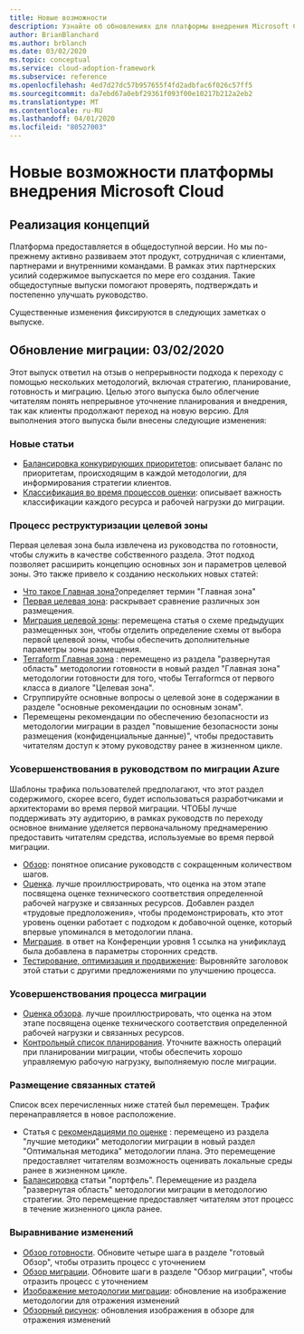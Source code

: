 ```yaml
---
title: Новые возможности
description: Узнайте об обновлениях для платформы внедрения Microsoft Cloud для Azure.
author: BrianBlanchard
ms.author: brblanch
ms.date: 03/02/2020
ms.topic: conceptual
ms.service: cloud-adoption-framework
ms.subservice: reference
ms.openlocfilehash: 4ed7d27dc57b957655f4fd2adbfac6f026c57ff5
ms.sourcegitcommit: da7ebd67a0ebf29361f093f00e10217b212a2eb2
ms.translationtype: MT
ms.contentlocale: ru-RU
ms.lasthandoff: 04/01/2020
ms.locfileid: "80527003"
---
```

# <a name="whats-new-in-the-microsoft-cloud-adoption-framework"></a>Новые возможности платформы внедрения Microsoft Cloud

## <a name="fulfilling-the-vision"></a>Реализация концепций

Платформа предоставляется в общедоступной версии. Но мы по-прежнему активно развиваем этот продукт, сотрудничая с клиентами, партнерами и внутренними командами. В рамках этих партнерских усилий содержимое выпускается по мере его создания. Такие общедоступные выпуски помогают проверять, подтверждать и постепенно улучшать руководство.

Существенные изменения фиксируются в следующих заметках о выпуске.

## <a name="migration-update-03022020"></a>Обновление миграции: 03/02/2020

Этот выпуск ответил на отзыв о непрерывности подхода к переходу с помощью нескольких методологий, включая стратегию, планирование, готовность и миграцию. Целью этого выпуска было облегчение читателям понять непрерывное уточнение планирования и внедрения, так как клиенты продолжают переход на новую версию. Для выполнения этого выпуска были внесены следующие изменения:

### <a name="new-articles"></a>Новые статьи

- [Балансировка конкурирующих приоритетов](../strategy/balance-competing-priorities.md): описывает баланс по приоритетам, происходящим в каждой методологии, для информирования стратегии клиентов.
- [Классификация во время процессов оценки](../migrate/migration-considerations/assess/classify.md): описывает важность классификации каждого ресурса и рабочей нагрузки до миграции.

### <a name="restructure-landing-zone-process"></a>Процесс реструктуризации целевой зоны

Первая целевая зона была извлечена из руководства по готовности, чтобы служить в качестве собственного раздела. Этот подход позволяет расширить концепцию основных зон и параметров целевой зоны. Это также привело к созданию нескольких новых статей:

- [Что такое Главная зона?](../ready/landing-zone/index.md)определяет термин "Главная зона"
- [Первая целевая зона](../ready/landing-zone/first-landing-zone.md): раскрывает сравнение различных зон размещения.
- [Миграция целевой зоны](../ready/landing-zone/migrate-landing-zone.md): перемещена статья о схеме предыдущих размещенных зон, чтобы отделить определение схемы от выбора первой целевой зоны, чтобы обеспечить дополнительные параметры зоны размещения.
- [Terraform Главная зона](../ready/landing-zone/terraform-landing-zone.md) : перемещено из раздела "развернутая область" методологии готовности в новый раздел "Главная зона" методологии готовности для того, чтобы Terraformся от первого класса в диалоге "Целевая зона".
- Сгруппируйте основные вопросы о целевой зоне в содержании в разделе "основные рекомендации по основным зонам".
- Перемещены рекомендации по обеспечению безопасности из методологии миграции в раздел "повышение безопасности зоны размещения (конфиденциальные данные)", чтобы предоставить читателям доступ к этому руководству ранее в жизненном цикле.

### <a name="refinements-to-the-azure-migration-guide"></a>Усовершенствования в руководством по миграции Azure

Шаблоны трафика пользователей предполагают, что этот раздел содержимого, скорее всего, будет использоваться разработчиками и архитекторами во время первой миграции. ЧТОБЫ лучше поддерживать эту аудиторию, в рамках руководств по переходу основное внимание уделяется первоначальному преднамерению предоставить читателям средства, используемые во время первой миграции.

- [Обзор](../migrate/azure-migration-guide/index.md): понятное описание руководств с сокращенным количеством шагов.
- [Оценка](../migrate/azure-migration-guide/assess.md). лучше проиллюстрировать, что оценка на этом этапе посвящена оценке технического соответствия определенной рабочей нагрузке и связанных ресурсов. Добавлен раздел «трудовые предположения», чтобы продемонстрировать, кто этот уровень оценки работает с подходом к добавочной оценке, который впервые упоминался в методологии плана.
- [Миграция](../migrate/azure-migration-guide/migrate.md). в ответ на Конференции уровня 1 ссылка на унификлауд была добавлена в параметры сторонних средств.
- [Тестирование, оптимизация и продвижение](../migrate/azure-migration-guide/optimize-and-transform.md): Выровняйте заголовок этой статьи с другими предложениями по улучшению процесса.

### <a name="refinements-to-migration-process-improvements"></a>Усовершенствования процесса миграции

- [Оценка обзора](../migrate/migration-considerations/assess/index.md). лучше проиллюстрировать, что оценка на этом этапе посвящена оценке технического соответствия определенной рабочей нагрузки и связанных ресурсов.
- [Контрольный список планирования](../migrate/migration-considerations/prerequisites/planning-checklist.md). Уточните важность операций при планировании миграции, чтобы обеспечить хорошо управляемую рабочую нагрузку, выполняемую после миграции.

### <a name="placement-of-related-articles"></a>Размещение связанных статей

Список всех перечисленных ниже статей был перемещен. Трафик перенаправляется в новое расположение.

- Статья с [рекомендациями по оценке](../plan/contoso-migration-assessment.md) : перемещено из раздела "лучшие методики" методологии миграции в новый раздел "Оптимальная методика" методологии плана. Это перемещение предоставляет читателям возможность оценивать локальные среды ранее в жизненном цикле.
- [Балансировка](../strategy/balance-the-portfolio.md) статьи "портфель". Перемещение из раздела "развернутая область" методологии миграции в методологию стратегии. Это перемещение предоставляет читателям этот процесс в течение жизненного цикла ранее.

### <a name="alignment-of-the-changes"></a>Выравнивание изменений

- [Обзор готовности](../ready/index.md). Обновите четыре шага в разделе "готовый Обзор", чтобы отразить процесс с уточнением
- [Обзор миграции](../migrate/index.md). Обновите шаги в разделе "Обзор миграции", чтобы отразить процесс с уточнением
- [Изображение методологии миграции](../migrate/index.md): обновление на изображение методологии для отражения изменений
- [Обзорный рисунок](../index.md): обновления изображения в обзоре для отражения изменений
